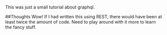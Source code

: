 This was just a small tutorial about graphql. 

##Thoughts
Wow! If I had written this using REST, there would have been at least twice the amount of code. Need to play around with it more to learn the fancy stuff. 